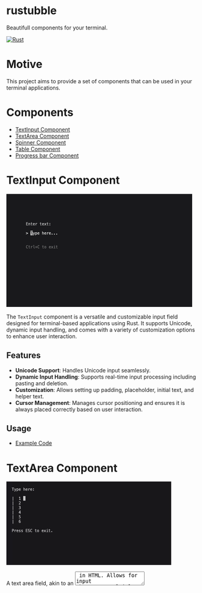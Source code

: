 # rustubble

Beautifull components for your terminal.

[![Rust](https://github.com/warpy-ai/rustubble/actions/workflows/rust.yml/badge.svg?branch=main)](https://github.com/warpy-ai/rustubble/actions/workflows/rust.yml)

# Motive

This project aims to provide a set of components that can be used in your terminal applications.

# Components

- [TextInput Component](#textinput-component)
- [TextArea Component](#textarea-component)
- [Spinner Component](#spinner-component)
- [Table Component](#table-component)
- [Progress bar Component](#progress-bar-component)

# TextInput Component

![textInput](https://github.com/warpy-ai/rustubble/blob/main/assets/input.png)

The `TextInput` component is a versatile and customizable input field designed for terminal-based applications using Rust. It supports Unicode, dynamic input handling, and comes with a variety of customization options to enhance user interaction.

## Features

- **Unicode Support**: Handles Unicode input seamlessly.
- **Dynamic Input Handling**: Supports real-time input processing including pasting and deletion.
- **Customization**: Allows setting up padding, placeholder, initial text, and helper text.
- **Cursor Management**: Manages cursor positioning and ensures it is always placed correctly based on user interaction.

## Usage

- [Example Code](https://github.com/warpy-ai/rustubble/blob/main/examples/text_input_example.rs)

# TextArea Component

![textArea](https://github.com/warpy-ai/rustubble/blob/main/assets/textarea.gif)

A text area field, akin to an <textarea /> in HTML. Allows for input that spans multiple lines. Supports unicode, pasting, vertical scrolling when the value exceeds the width and height of the element, and many customization options.

## Usage

- [Example Code](https://github.com/warpy-ai/rustubble/blob/main/examples/text_area_example.rs)

# Spinner Component

![spinner](https://github.com/warpy-ai/rustubble/blob/main/assets/spinner.gif)

The Spinner Component provides an easy-to-use and customizable loading animation for CLI applications written in Rust, utilizing the Crossterm library to handle terminal output. This component allows for a dynamic visual display during long-running operations.

## Features

- **Multiple Spinner Styles**: Choose from a variety of predefined spinner styles including dots, lines, and more complex patterns.
- **Customizable Speed**: Control the speed of the spinner animation.
- **Customizable Messages**: Attach messages alongside the spinner to provide real-time feedback to users.
- **Easy Integration**: Simple API for starting, updating, and stopping the spinner.

## Usage

- [Example Code](https://github.com/warpy-ai/rustubble/blob/main/examples/spinner_example.rs)

### Customizing the Spinner

You can customize the spinner style and message at initialization. Here's how you can specify a different spinner style:

```rust
let spinner = Spinner::new("Dots2", "Loading resources...");
```

Available styles include `Dots`, `Dots2`, `Dots3`, etc. Refer to the `spinner_data.rs` file for a complete list of available styles and their configurations.

## Spinner Styles

The spinner styles are predefined in a `lazy_static` block within the `spinner_data.rs` file. Each style is represented by a unique key and includes an array of frames and an interval timing in milliseconds.

Here’s an excerpt from the spinner styles definition:

```rust
lazy_static! {
    static ref SPINNERS: HashMap<String, SpinnerData> = {
        hashmap! {
            "Dots".into() => SpinnerData {
                frames: vec!["⠋", "⠙", "⠹", "⠸", "⠼", "⠴", "⠦", "⠧", "⠇", "⠏"],
                interval: 80
            },
            // Additional spinner styles...
        }
    };
}
```

# Table Component

The `Table` component allows you to create a table in your terminal application using Rust. The component provides a flexible and customizable way to display data in a table format.

![table](https://github.com/warpy-ai/rustubble/blob/main/assets/table.png)

## Usage

- [Example Code](https://github.com/warpy-ai/rustubble/blob/main/examples/table_example.rs)

### Customizing the Table

You can set the padding, the number of visible lines and the scroll offset of the table. Here's an example of how you can customize the table:

```rust
let mut table = Table::new(headers, data, 0, 3, 7);
```

You can set the position of the table on the view when rendering:

```rust
 let (x, y) = (5, 5);
  handle_table(&mut table, x, y);
```

# Progress bar Component

The `ProgressBar` component is a versatile and customizable loading animation for CLI applications written in Rust. This component allows for a dynamic visual display during long-running operations.

![progress](https://github.com/warpy-ai/rustubble/blob/main/assets/progress_bar.gif)

## Usage

- [Example Code](https://github.com/warpy-ai/rustubble/blob/main/examples/progress_bar_example.rs)

# ViewPort Component

The `ViewPort` component allows you to create a viewport in your terminal application. The component provides a flexible and customizable way to display data in a `String` view format

![viewport](https://github.com/warpy-ai/rustubble/blob/main/assets/viewport.gif)

## Usage

- [Example Code](https://github.com/warpy-ai/rustubble/blob/main/examples/viewport_example.rs)

# StopWatch

A simple component for counting down.

![stopwatch](https://github.com/warpy-ai/rustubble/blob/main/assets/stopwatch.gif)

## Usage

- [Example Code](https://github.com/warpy-ai/rustubble/blob/main/examples/stopwatch_example.rs)

# Timer

A simple component for counting up.

![timer](https://github.com/warpy-ai/rustubble/blob/main/assets/timer.gif)

## Usage

- [Example Code](https://github.com/warpy-ai/rustubble/blob/main/examples/timer_example.rs)

## Contribution

Contributions are welcome! If you have suggestions for improving the spinner or adding new styles, please open an issue or pull request on our GitHub repository.

## License

This project is licensed under the Apache License - see the [LICENSE](https://github.com/warpy-ai/rustubble/blob/main/LICENSE.md) file for details.
